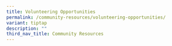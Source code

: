 ```yaml
---
title: Volunteering Opportunities
permalink: /community-resources/volunteering-opportunities/
variant: tiptap
description: ""
third_nav_title: Community Resources
---
```

<p></p>